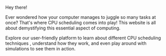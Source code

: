 Hey there!

Ever wondered how your computer manages to juggle so many tasks at once? That's where CPU scheduling comes into play! This website is all about demystifying this essential aspect of computing.

Explore our user-friendly platform to learn about different CPU scheduling techniques , understand how they work, and even play around with simulations to see them in action.
